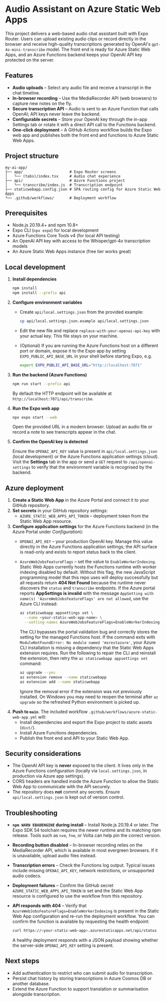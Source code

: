 # Audio Assistant on Azure Static Web Apps

This project delivers a web-based audio chat assistant built with Expo Router. Users can upload existing audio clips or record directly in the browser and receive high-quality transcriptions generated by OpenAI's `gpt-4o-mini-transcribe` model. The front end is ready for Azure Static Web Apps, and an Azure Functions backend keeps your OpenAI API key protected on the server.

## Features

- **Audio uploads** – Select any audio file and receive a transcript in the chat timeline.
- **In-browser recording** – Use the MediaRecorder API (web browsers) to capture new notes on the fly.
- **Secure transcription API** – Audio is sent to an Azure Function that calls OpenAI; API keys never leave the backend.
- **Configurable secrets** – Store your OpenAI key through the in-app Settings tab or rotate it with a direct API call to the Functions backend.
- **One-click deployment** – A GitHub Actions workflow builds the Expo web app and publishes both the front end and functions to Azure Static Web Apps.

## Project structure

```text
my-ai-app/
├── app/                     # Expo Router screens
│   └── (tabs)/index.tsx     # Audio chat experience
├── api/                     # Azure Functions project
│   └── transcribe/index.js  # Transcription endpoint
├── staticwebapp.config.json # SPA routing config for Azure Static Web Apps
└── .github/workflows/       # Deployment workflow
```

## Prerequisites

- Node.js 20.19.4+ and npm 10.8+
- Expo CLI (`npx expo`) for local development
- Azure Functions Core Tools v4 (for local API testing)
- An OpenAI API key with access to the Whisper/gpt-4o transcription models
- An Azure Static Web Apps instance (free tier works great)

## Local development

1. **Install dependencies**

   ```bash
   npm install
   npm install --prefix api
   ```

2. **Configure environment variables**

   - Create `api/local.settings.json` from the provided example:

     ```bash
     cp api/local.settings.json.example api/local.settings.json
     ```

   - Edit the new file and replace `replace-with-your-openai-api-key` with your actual key. This file stays on your machine.
   - (Optional) If you are running the Azure Functions host on a different port or domain, expose it to the Expo app by setting `EXPO_PUBLIC_API_BASE_URL` in your shell before starting Expo, e.g.

     ```bash
     export EXPO_PUBLIC_API_BASE_URL="http://localhost:7071"
     ```

3. **Run the backend (Azure Functions)**

   ```bash
   npm run start --prefix api
   ```

   By default the HTTP endpoint will be available at `http://localhost:7071/api/transcribe`.

4. **Run the Expo web app**

   ```bash
   npx expo start --web
   ```

   Open the provided URL in a modern browser. Upload an audio file or record a note to see transcripts appear in the chat.

5. **Confirm the OpenAI key is detected**

   Ensure the `OPENAI_API_KEY` value is present in `api/local.settings.json` (local development) or the Azure Functions
   application settings (cloud). Visit the **Settings** tab in the app or send a `GET` request to `/api/openai-settings` to
   verify that the environment variable is recognised by the backend.

## Azure deployment

1. **Create a Static Web App** in the Azure Portal and connect it to your GitHub repository.
2. **Set secrets** in your GitHub repository settings:
   - `AZURE_STATIC_WEB_APPS_API_TOKEN` – deployment token from the Static Web App resource.
3. **Configure application settings** for the Azure Functions backend (in the Azure Portal under *Configuration*):
   - `OPENAI_API_KEY` – your production OpenAI key. Manage this value directly in the Azure Functions application settings; the
     API surface is read-only and exists to report status back to the client.
   - `AzureWebJobsFeatureFlags` – set the value to `EnableWorkerIndexing`. Static Web Apps currently hosts the Functions runtime
     with worker indexing disabled by default. Without this flag, the new JavaScript programming model that this repo uses will
     deploy successfully but all requests return **404 Not Found** because the runtime never discovers the `status` and
     `transcribe` endpoints. If the Azure portal reports **AppSettings is invalid** with the message `AppSetting with name(s)
     'AzureWebJobsFeatureFlags' are not allowed`, use the Azure CLI instead:

     ```bash
     az staticwebapp appsettings set \
       --name <your-static-web-app-name> \
       --setting-names AzureWebJobsFeatureFlags=EnableWorkerIndexing
     ```

     The CLI bypasses the portal validation bug and correctly stores the setting for the managed Functions host.
     If the command exits with `ModuleNotFoundError: No module named 'msrestazure'`, your Azure CLI installation is missing a dependency that the Static Web Apps extension requires.
     Run the following to repair the CLI and reinstall the extension, then retry the `az staticwebapp appsettings set` command:

     ```bash
     az upgrade --yes
     az extension remove --name staticwebapp
     az extension add --name staticwebapp
     ```

     Ignore the removal error if the extension was not previously installed.
     On Windows you may need to reopen the terminal after `az upgrade` so the refreshed Python environment is picked up.
4. **Push to `main`**. The included workflow `.github/workflows/azure-static-web-app.yml` will:
   - Install dependencies and export the Expo project to static assets (`dist/`).
   - Install Azure Functions dependencies.
   - Publish the front end and API to your Static Web App.

## Security considerations

- The OpenAI API key is **never** exposed to the client. It lives only in the Azure Functions configuration (locally via `local.settings.json`, in production via Azure app settings).
- CORS headers are handled inside the Azure Function to allow the Static Web App to communicate with the API securely.
- The repository does **not** commit any secrets. Ensure `api/local.settings.json` is kept out of version control.

## Troubleshooting

- **`npm WARN EBADENGINE` during install** – Install Node.js 20.19.4 or later. The Expo SDK 54 toolchain requires the newer runtime and its matching npm release. Tools such as `nvm`, `fnm`, or Volta can help pin the correct version.
- **Recording button disabled** – In-browser recording relies on the MediaRecorder API, which is available in most evergreen browsers. If it is unavailable, upload audio files instead.
- **Transcription errors** – Check the Functions log output. Typical issues include missing `OPENAI_API_KEY`, network restrictions, or unsupported audio codecs.
- **Deployment failures** – Confirm the GitHub secret `AZURE_STATIC_WEB_APPS_API_TOKEN` is set and the Static Web App resource is configured to use the workflow from this repository.
- **API responds with 404** – Verify that `AzureWebJobsFeatureFlags=EnableWorkerIndexing` is present in the Static Web App
  configuration and re-run the deployment workflow. You can confirm the function is available by requesting the health endpoint:

  ```bash
  curl https://<your-static-web-app>.azurestaticapps.net/api/status
  ```

  A healthy deployment responds with a JSON payload showing whether the server-side `OPENAI_API_KEY` setting is present.

## Next steps

- Add authentication to restrict who can submit audio for transcription.
- Persist chat history by storing transcriptions in Azure Cosmos DB or another database.
- Extend the Azure Function to support translation or summarisation alongside transcription.
